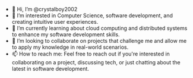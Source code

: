 - 👋 Hi, I’m @crystalboy2002
- 👀 I’m interested in Computer Science, software development, and creating intuitive user experiences.
- 🌱 I’m currently learning about cloud computing and distributed systems to enhance my software development skills.
- 💞️ I’m looking to collaborate on projects that challenge me and allow me to apply my knowledge in real-world scenarios.
- 📫 How to reach me: Feel free to reach out if you're interested in collaborating on a project, discussing tech, or just chatting about the latest in software development.

